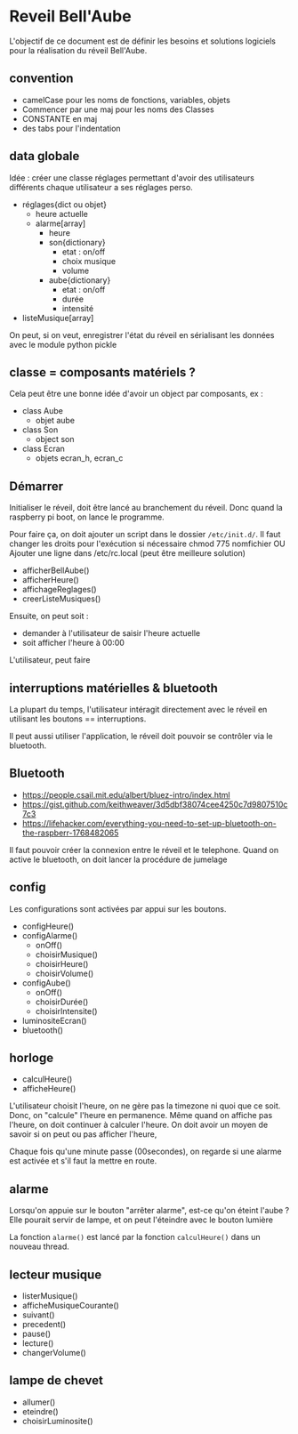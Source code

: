 # Reveil Bell'Aube

L'objectif de ce document est de définir les besoins et solutions logiciels
pour la réalisation du réveil Bell'Aube.

## convention

* camelCase pour les noms de fonctions, variables, objets
* Commencer par une maj pour les noms des Classes
* CONSTANTE en maj
* des tabs pour l'indentation

## data globale

Idée : créer une classe réglages permettant d'avoir des utilisateurs différents
chaque utilisateur a ses réglages perso.

* réglages{dict ou objet}
	* heure actuelle
	* alarme[array]
		* heure
		* son{dictionary}
			* etat : on/off
			* choix musique
			* volume
		* aube{dictionary}
			* etat : on/off 
			* durée
			* intensité
* listeMusique[array]

On peut, si on veut, enregistrer l'état du réveil en sérialisant les données
avec le module python pickle

## classe = composants matériels ?

Cela peut être une bonne idée d'avoir un object par composants, ex :

* class Aube
	* objet aube
* class Son
	* object son
* class Ecran
	* objets ecran_h, ecran_c 

## Démarrer

Initialiser le réveil, doit être lancé au branchement du réveil.
Donc quand la raspberry pi boot, on lance le programme.

Pour faire ça, on doit ajouter un script dans le dossier `/etc/init.d/`.
Il faut changer les droits pour l'exécution si nécessaire chmod 775 nomfichier
OU
Ajouter une ligne dans /etc/rc.local (peut être meilleure solution)


* afficherBellAube()
* afficherHeure()
* affichageReglages()
* creerListeMusiques()

Ensuite, on peut soit :

* demander à l'utilisateur de saisir l'heure actuelle
* soit afficher l'heure à 00:00

L'utilisateur, peut faire 

## interruptions matérielles & bluetooth

La plupart du temps, l'utilisateur intéragit directement avec le réveil en
utilisant les boutons == interruptions.

Il peut aussi utiliser l'application, le réveil doit pouvoir se contrôler via
le bluetooth.

## Bluetooth

* <https://people.csail.mit.edu/albert/bluez-intro/index.html>
* <https://gist.github.com/keithweaver/3d5dbf38074cee4250c7d9807510c7c3>
* <https://lifehacker.com/everything-you-need-to-set-up-bluetooth-on-the-raspberr-1768482065>

Il faut pouvoir créer la connexion entre le réveil et le telephone.
Quand on active le bluetooth, on doit lancer la procédure de jumelage

## config

Les configurations sont activées par appui sur les boutons.

* configHeure()
* configAlarme()
	* onOff()
	* choisirMusique()
	* choisirHeure()
	* choisirVolume()
* configAube()
	* onOff()
	* choisirDurée()
	* choisirIntensite()
* luminositeEcran()
* bluetooth()

## horloge

* calculHeure()
* afficheHeure()

L'utilisateur choisit l'heure, on ne gère pas la timezone ni quoi que ce soit.
Donc, on "calcule" l'heure en permanence.
Même quand on affiche pas l'heure, on doit continuer à calculer l'heure.
On doit avoir un moyen de savoir si on peut ou pas afficher l'heure,

Chaque fois qu'une minute passe (00secondes), on regarde si une alarme est
activée et s'il faut la mettre en route.

## alarme

Lorsqu'on appuie sur le bouton "arrêter alarme", est-ce qu'on éteint l'aube ?
Elle pourait servir de lampe, et on peut l'éteindre avec le bouton lumière

La fonction `alarme()` est lancé par la fonction `calculHeure()` dans un
nouveau thread.

## lecteur musique

* listerMusique()
* afficheMusiqueCourante()
* suivant()
* precedent()
* pause()
* lecture()
* changerVolume()

## lampe de chevet

* allumer()
* eteindre()
* choisirLuminosite()
